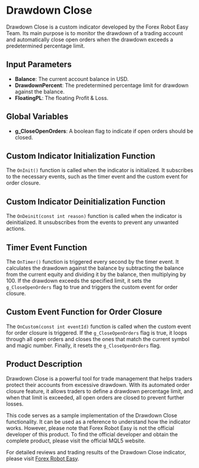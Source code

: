 # Drawdown Close

Drawdown Close is a custom indicator developed by the Forex Robot Easy Team. Its main purpose is to monitor the drawdown of a trading account and automatically close open orders when the drawdown exceeds a predetermined percentage limit.

## Input Parameters

- **Balance**: The current account balance in USD.
- **DrawdownPercent**: The predetermined percentage limit for drawdown against the balance.
- **FloatingPL**: The floating Profit & Loss.

## Global Variables

- **g_CloseOpenOrders**: A boolean flag to indicate if open orders should be closed.

## Custom Indicator Initialization Function

The `OnInit()` function is called when the indicator is initialized. It subscribes to the necessary events, such as the timer event and the custom event for order closure.

## Custom Indicator Deinitialization Function

The `OnDeinit(const int reason)` function is called when the indicator is deinitialized. It unsubscribes from the events to prevent any unwanted actions.

## Timer Event Function

The `OnTimer()` function is triggered every second by the timer event. It calculates the drawdown against the balance by subtracting the balance from the current equity and dividing it by the balance, then multiplying by 100. If the drawdown exceeds the specified limit, it sets the `g_CloseOpenOrders` flag to true and triggers the custom event for order closure.

## Custom Event Function for Order Closure

The `OnCustom(const int eventId)` function is called when the custom event for order closure is triggered. If the `g_CloseOpenOrders` flag is true, it loops through all open orders and closes the ones that match the current symbol and magic number. Finally, it resets the `g_CloseOpenOrders` flag.

## Product Description

Drawdown Close is a powerful tool for trade management that helps traders protect their accounts from excessive drawdown. With its automated order closure feature, it allows traders to define a drawdown percentage limit, and when that limit is exceeded, all open orders are closed to prevent further losses.

This code serves as a sample implementation of the Drawdown Close functionality. It can be used as a reference to understand how the indicator works. However, please note that Forex Robot Easy is not the official developer of this product. To find the official developer and obtain the complete product, please visit the official MQL5 website.

For detailed reviews and trading results of the Drawdown Close indicator, please visit [Forex Robot Easy](https://forexroboteasy.com/forex-robot-review/drawdown-close-review-smart-forex-ea-for-trade-management/).
